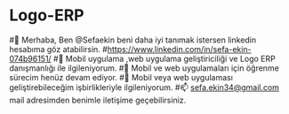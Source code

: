 # Logo-ERP
#👋 Merhaba, Ben @Sefaekin beni daha iyi tanımak istersen linkedin hesabıma göz atabilirsin.
#https://www.linkedin.com/in/sefa-ekin-074b96151/
#👀 Mobil uygulama ,web uygulama geliştiriciliği ve Logo ERP danışmanlığı ile ilgileniyorum.
#🌱 Mobil ve web uygulamaları için öğrenme sürecim henüz devam ediyor.
#💞️ Mobil veya web uygulaması geliştirebileceğim işbirlikleriyle ilgileniyorum.
#📫 sefa.ekin34@gmail.com mail adresimden benimle iletişime geçebilirsiniz.
